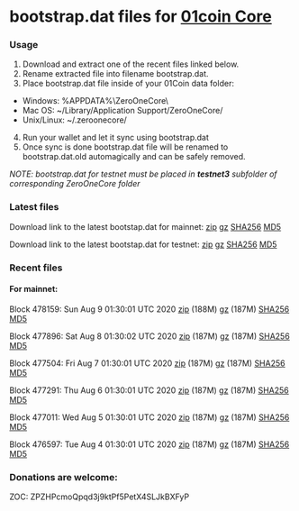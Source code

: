 # bootstrap.dat files for [01coin Core](https://01coin.io)

### Usage

1. Download and extract one of the recent files linked below.
2. Rename extracted file into filename bootstrap.dat.
3. Place bootstrap.dat file inside of your 01Coin data folder:
 - Windows: %APPDATA%\ZeroOneCore\
 - Mac OS: ~/Library/Application Support/ZeroOneCore/
 - Unix/Linux: ~/.zeroonecore/
4. Run your wallet and let it sync using bootstrap.dat
5. Once sync is done bootstrap.dat file will be renamed to bootstrap.dat.old automagically and can be safely removed.

_NOTE: bootstrap.dat for testnet must be placed in **testnet3** subfolder of corresponding ZeroOneCore folder_

### Latest files
Download link to the latest bootstap.dat for mainnet: [zip](https://files.01coin.io/mainnet/bootstrap.dat.zip) [gz](https://files.01coin.io/mainnet/bootstrap.dat.tar.gz) [SHA256](https://files.01coin.io/mainnet/sha256.txt) [MD5](https://files.01coin.io/mainnet/md5.txt)

Download link to the latest bootstap.dat for testnet: [zip](https://files.01coin.io/testnet/bootstrap.dat.zip) [gz](https://files.01coin.io/testnet/bootstrap.dat.tar.gz) [SHA256](https://files.01coin.io/testnet/sha256.txt) [MD5](https://files.01coin.io/testnet/md5.txt)

### Recent files

#### For mainnet:

Block 478159: Sun Aug  9 01:30:01 UTC 2020 [zip](https://files.01coin.io/mainnet/2020-08-09/bootstrap.dat.zip) (188M) [gz](https://files.01coin.io/mainnet/2020-08-09/bootstrap.dat.tar.gz) (187M) [SHA256](https://files.01coin.io/mainnet/2020-08-09/sha256.txt) [MD5](https://files.01coin.io/mainnet/2020-08-09/md5.txt)

Block 477896: Sat Aug  8 01:30:02 UTC 2020 [zip](https://files.01coin.io/mainnet/2020-08-08/bootstrap.dat.zip) (187M) [gz](https://files.01coin.io/mainnet/2020-08-08/bootstrap.dat.tar.gz) (187M) [SHA256](https://files.01coin.io/mainnet/2020-08-08/sha256.txt) [MD5](https://files.01coin.io/mainnet/2020-08-08/md5.txt)

Block 477504: Fri Aug  7 01:30:01 UTC 2020 [zip](https://files.01coin.io/mainnet/2020-08-07/bootstrap.dat.zip) (187M) [gz](https://files.01coin.io/mainnet/2020-08-07/bootstrap.dat.tar.gz) (187M) [SHA256](https://files.01coin.io/mainnet/2020-08-07/sha256.txt) [MD5](https://files.01coin.io/mainnet/2020-08-07/md5.txt)

Block 477291: Thu Aug  6 01:30:01 UTC 2020 [zip](https://files.01coin.io/mainnet/2020-08-06/bootstrap.dat.zip) (187M) [gz](https://files.01coin.io/mainnet/2020-08-06/bootstrap.dat.tar.gz) (187M) [SHA256](https://files.01coin.io/mainnet/2020-08-06/sha256.txt) [MD5](https://files.01coin.io/mainnet/2020-08-06/md5.txt)

Block 477011: Wed Aug  5 01:30:01 UTC 2020 [zip](https://files.01coin.io/mainnet/2020-08-05/bootstrap.dat.zip) (187M) [gz](https://files.01coin.io/mainnet/2020-08-05/bootstrap.dat.tar.gz) (187M) [SHA256](https://files.01coin.io/mainnet/2020-08-05/sha256.txt) [MD5](https://files.01coin.io/mainnet/2020-08-05/md5.txt)

Block 476597: Tue Aug  4 01:30:01 UTC 2020 [zip](https://files.01coin.io/mainnet/2020-08-04/bootstrap.dat.zip) (187M) [gz](https://files.01coin.io/mainnet/2020-08-04/bootstrap.dat.tar.gz) (187M) [SHA256](https://files.01coin.io/mainnet/2020-08-04/sha256.txt) [MD5](https://files.01coin.io/mainnet/2020-08-04/md5.txt)


### Donations are welcome:

ZOC: ZPZHPcmoQpqd3j9ktPf5PetX4SLJkBXFyP
